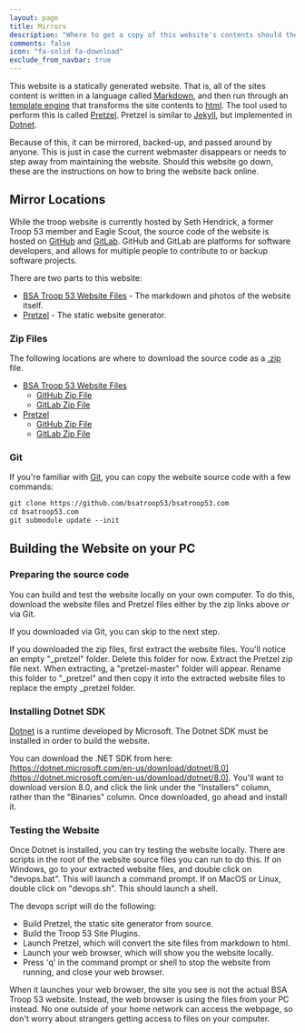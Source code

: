 ```yaml
---
layout: page
title: Mirrors
description: "Where to get a copy of this website's contents should the website go down."
comments: false
icon: "fa-solid fa-download"
exclude_from_navbar: true
---
```


This website is a statically generated website.  That is, all of the sites content is written in a language called [Markdown](https://en.wikipedia.org/wiki/Markdown), and then run through an [template engine](https://learn.microsoft.com/en-us/aspnet/core/mvc/views/razor?view=aspnetcore-8.0) that transforms the site contents to [html](https://en.wikipedia.org/wiki/HTML).  The tool used to perform this is called [Pretzel](https://github.com/xforever1313/pretzel).  Pretzel is similar to [Jekyll](https://jekyllrb.com/docs/installation/), but implemented in [Dotnet](https://en.wikipedia.org/wiki/.NET).

Because of this, it can be mirrored, backed-up, and passed around by anyone.  This is just in case the current webmaster disappears or needs to step away from maintaining the website.  Should this website go down, these are the instructions on how to bring the website back online.

## Mirror Locations

While the troop website is currently hosted by Seth Hendrick, a former Troop 53 member and Eagle Scout, the source code of the website is hosted on [GitHub](https://en.wikipedia.org/wiki/GitHub) and [GitLab](https://en.wikipedia.org/wiki/GitLab).  GitHub and GitLab are platforms for software developers, and allows for multiple people to contribute to or backup software projects.

There are two parts to this website:

* [BSA Troop 53 Website Files](@Model.Site.Config["github"]) - The markdown and photos of the website itself.
* [Pretzel](https://github.com/xforever1313/pretzel) - The static website generator.

### Zip Files

The following locations are where to download the source code as a [.zip](https://en.wikipedia.org/wiki/ZIP_(file_format)) file.

* [BSA Troop 53 Website Files](@Model.Site.Config["github"])
  * [GitHub Zip File](https://github.com/bsatroop53/bsatroop53.com/archive/refs/heads/main.zip)
  * [GitLab Zip File](https://gitlab.com/xforever1313/bsatroop53-com/-/archive/main/bsatroop53-com-main.zip)
* [Pretzel](https://github.com/xforever1313/pretzel)
  * [GitHub Zip File](https://github.com/xforever1313/pretzel/archive/refs/heads/master.zip)
  * [GitLab Zip File](https://gitlab.com/xforever1313/pretzel/-/archive/master/pretzel-master.zip)

### Git

If you're familiar with [Git](https://en.wikipedia.org/wiki/Git), you can copy the website source code with a few commands:

```txt
git clone https://github.com/bsatroop53/bsatroop53.com
cd bsatroop53.com
git submodule update --init
```

## Building the Website on your PC

### Preparing the source code

You can build and test the website locally on your own computer.  To do this, download the website files and Pretzel files either by the zip links above _or_ via Git.

If you downloaded via Git, you can skip to the next step.

If you downloaded the zip files, first extract the website files.  You'll notice an empty "_pretzel" folder.  Delete this folder for now.  Extract the Pretzel zip file next.  When extracting, a "pretzel-master" folder will appear.  Rename this folder to "_pretzel" and then copy it into the extracted website files to replace the empty _pretzel folder.

### Installing Dotnet SDK

[Dotnet](https://en.wikipedia.org/wiki/.NET) is a runtime developed by Microsoft.  The Dotnet SDK must be installed in order to build the website.

You can download the .NET SDK from here: [https://dotnet.microsoft.com/en-us/download/dotnet/8.0](https://dotnet.microsoft.com/en-us/download/dotnet/8.0).  You'll want to download version 8.0, and click the link under the "Installers" column, rather than the "Binaries" column.  Once downloaded, go ahead and install it.

### Testing the Website

Once Dotnet is installed, you can try testing the website locally.  There are scripts in the root of the website source files you can run to do this.  If on Windows, go to your extracted website files, and double click on "devops.bat".  This will launch a command prompt.  If on MacOS or Linux, double click on "devops.sh".  This should launch a shell.

The devops script will do the following:

* Build Pretzel, the static site generator from source.
* Build the Troop 53 Site Plugins.
* Launch Pretzel, which will convert the site files from markdown to html.
* Launch your web browser, which will show you the website locally.
* Press 'q' in the command prompt or shell to stop the website from running, and close your web browser.

When it launches your web browser, the site you see is not the actual BSA Troop 53 website.  Instead, the web browser is using the files from your PC instead.  No one outside of your home network can access the webpage, so don't worry about strangers getting access to files on your computer.
